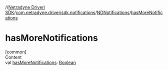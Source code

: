 //[Netradyne Driveri SDK](../../index.md)/[com.netradyne.driverisdk.notifications](../index.md)/[NDNotifications](index.md)/[hasMoreNotifications](has-more-notifications.md)



# hasMoreNotifications  
[common]  
Content  
val [hasMoreNotifications](has-more-notifications.md): [Boolean](https://kotlinlang.org/api/latest/jvm/stdlib/kotlin/-boolean/index.html)  



